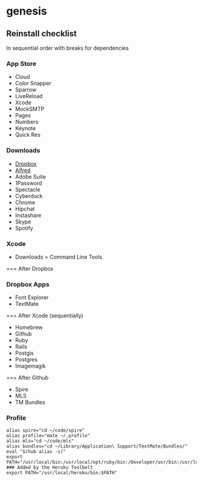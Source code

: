 genesis
=======

## Reinstall checklist
In sequential order with breaks for dependencies

### App Store
- Cloud
- Color Snapper
- Sparrow
- LiveReload
- Xcode
- MockSMTP
- Pages
- Numbers
- Keynote
- Quick Res

### Downloads
- [Dropbox](http://dropbox.com)
- [Alfred](http://www.alfredapp.com)
- Adobe Suite
- 1Password
- Spectacle
- Cyberduck
- Chrome
- Hipchat
- Instashare
- Skype
- Spotify

### Xcode
- Downloads > Command Line Tools

===
After Dropbox
### Dropbox Apps
- Font Explorer
- TextMate

===
After Xcode (sequentially)
- Homebrew
- Github
- Ruby
- Rails
- Postgis
- Postgres
- Imagemagik

===
After Github
- Spire
- MLS
- TM Bundles

### Profile
```
alias spire="cd ~/code/spire"
alias profile="mate ~/.profile"
alias mls="cd ~/code/mls"
alias bundles="cd ~/Library/Application\ Support/TextMate/Bundles/"
eval "$(hub alias -s)"
export PATH="/usr/local/bin:/usr/local/opt/ruby/bin:/Developer/usr/bin:/usr/local/sbin:/usr/local/mysql/bin:~/bin:$PATH"
### Added by the Heroku Toolbelt
export PATH="/usr/local/heroku/bin:$PATH"
```
